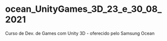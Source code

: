 # ocean_UnityGames_3D_23_e_30_08_2021
Curso de Dev. de Games com Unity 3D - oferecido pelo Samsung Ocean
